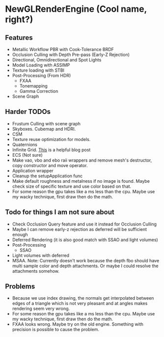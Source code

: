 <!--- https://github.com/adam-p/markdown-here/wiki/Markdown-Cheatsheet#headers -->
# NewGLRenderEngine (Cool name, right?)

## Features
* Metallic Workflow PBR with Cook-Tolerance BRDF
* Occlusion Culling with Depth Pre-pass (Early-Z Rejection)
* Directional, Omnidirectional and Spot Lights
* Model Loading with ASSIMP
* Texture loading with STBI
* Post-Processing (From HDR)
	* FXAA
	* Tonemapping
	* Gamma Correction
* Scene Graph

## Harder TODOs
* Frustum Culling with scene graph
* Skyboxes. Cubemap and HDRI.
* CSM <!--Here I'd like to save [this](https://disqus.com/by/disqus_XCUOEk9iLH/?) comment on LearnOpenGL) -->
* Texture reuse optimization for models.
* Quaternions
* Infinite Grid. [This](http://asliceofrendering.com/scene%20helper/2020/01/05/InfiniteGrid/) is a helpful blog post
* ECS (Not sure)
* Make vao, vbo and ebo raii wrappers and remove mesh's destructor, copy constructor and move operator.
* Application wrapper
* Cleanup the setupApplication func
* Make default roughness and metalness if no image is found. Maybe check size of specific texture and use color based on that.
* For some reason the gpu takes like a ms less than the cpu. Maybe use my wacky technique, first draw then do the math.

## Todo for things I am not sure about
* Check Occlusion Query feature and use it instead for Occlusion Culling
* Maybe I can remove early-z rejection as deferred will be sufficient enough
* Deferred Rendering (it is also good match with SSAO and light volumes)
* Post-Processing
	* SSAO
* Light volumes with deferred
* MSAA. Note: Currently doesn't work because the depth fbo should have multi sample color and depth attachments. Or maybe I could resolve the attachments somehow.

## Problems
* Because we use index drawing, the normals get interpolated between edges of a triangle which is not very pleasant and at angles makes rendering seem very wrong.
* For some reason the gpu takes like a ms less than the cpu. Maybe use my wacky technique, first draw then do the math. 
* FXAA looks wrong. Maybe try on the old engine. Something with precision is possible to cause the problem.
<!---
## Passes (I have to minimize them, and there will be a lot more)
* Depth Pre-pass
* PBR Pass
* Gradient Skybox Pass (It is ugly but better than nothing)
* Post-Processing pass (all previous passes were rendered on an HDR framebuffer)
-->